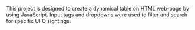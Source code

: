 
This project is designed to create a dynamical table on HTML web-page by using JavaScript. Input tags and dropdowns were used to filter and search for specific UFO sightings.
